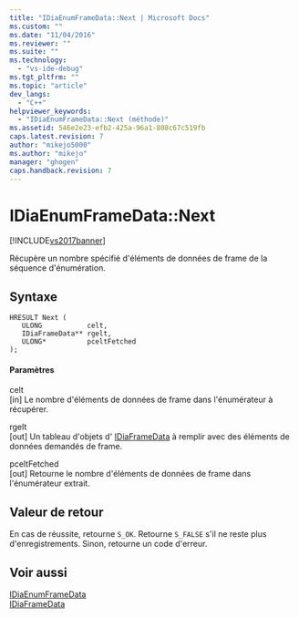 ```yaml
---
title: "IDiaEnumFrameData::Next | Microsoft Docs"
ms.custom: ""
ms.date: "11/04/2016"
ms.reviewer: ""
ms.suite: ""
ms.technology: 
  - "vs-ide-debug"
ms.tgt_pltfrm: ""
ms.topic: "article"
dev_langs: 
  - "C++"
helpviewer_keywords: 
  - "IDiaEnumFrameData::Next (méthode)"
ms.assetid: 546e2e23-efb2-425a-96a1-808c67c519fb
caps.latest.revision: 7
author: "mikejo5000"
ms.author: "mikejo"
manager: "ghogen"
caps.handback.revision: 7
---
```

# IDiaEnumFrameData::Next
[!INCLUDE[vs2017banner](../../code-quality/includes/vs2017banner.md)]

Récupère un nombre spécifié d'éléments de données de frame de la séquence d'énumération.  
  
## Syntaxe  
  
```cpp#  
HRESULT Next (   
   ULONG           celt,   
   IDiaFrameData** rgelt,  
   ULONG*          pceltFetched  
);  
```  
  
#### Paramètres  
 celt  
 \[in\]  Le nombre d'éléments de données de frame dans l'énumérateur à récupérer.  
  
 rgelt  
 \[out\]  Un tableau d'objets d' [IDiaFrameData](../../debugger/debug-interface-access/idiaframedata.md) à remplir avec des éléments de données demandés de frame.  
  
 pceltFetched  
 \[out\]  Retourne le nombre d'éléments de données de frame dans l'énumérateur extrait.  
  
## Valeur de retour  
 En cas de réussite, retourne `S_OK`.  Retourne `S_FALSE` s'il ne reste plus d'enregistrements.  Sinon, retourne un code d'erreur.  
  
## Voir aussi  
 [IDiaEnumFrameData](../../debugger/debug-interface-access/idiaenumframedata.md)   
 [IDiaFrameData](../../debugger/debug-interface-access/idiaframedata.md)
